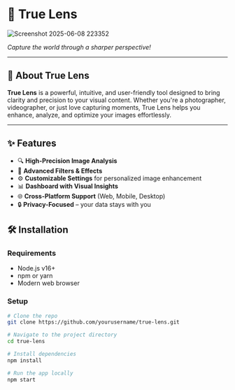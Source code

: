 # 📸 True Lens

![Screenshot 2025-06-08 223352](https://github.com/user-attachments/assets/fa8728b1-2b1e-4bb5-8b84-95e05c0319ac)

*Capture the world through a sharper perspective!*

---

## 🚀 About True Lens

**True Lens** is a powerful, intuitive, and user-friendly tool designed to bring clarity and precision to your visual content. Whether you're a photographer, videographer, or just love capturing moments, True Lens helps you enhance, analyze, and optimize your images effortlessly.

---

## ✨ Features

- 🔍 **High-Precision Image Analysis**  
- 🎨 **Advanced Filters & Effects**  
- ⚙️ **Customizable Settings** for personalized image enhancement  
- 📊 **Dashboard with Visual Insights**  
- 🌐 **Cross-Platform Support** (Web, Mobile, Desktop)  
- 🔒 **Privacy-Focused** – your data stays with you  

## 🛠️ Installation

### Requirements

- Node.js v16+  
- npm or yarn  
- Modern web browser

### Setup

```bash
# Clone the repo
git clone https://github.com/yourusername/true-lens.git

# Navigate to the project directory
cd true-lens

# Install dependencies
npm install

# Run the app locally
npm start
